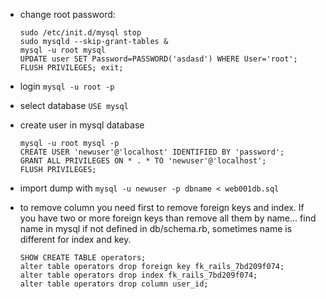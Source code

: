 * change root password:

  ~~~
  sudo /etc/init.d/mysql stop
  sudo mysqld --skip-grant-tables &
  mysql -u root mysql
  UPDATE user SET Password=PASSWORD('asdasd') WHERE User='root'; FLUSH PRIVILEGES; exit;
  ~~~

* login `mysql -u root -p`
* select database `USE mysql`
* create user in mysql database

  ~~~
  mysql -u root mysql -p
  CREATE USER 'newuser'@'localhost' IDENTIFIED BY 'password';
  GRANT ALL PRIVILEGES ON * . * TO 'newuser'@'localhost';
  FLUSH PRIVILEGES;
  ~~~

* import dump with `mysql -u newuser -p dbname < web001db.sql`
* to remove column you need first to remove foreign keys and index. If you have
  two or more foreign keys than remove all them by name... find name in mysql if
  not defined in db/schema.rb, sometimes name is different for index and key.

  ~~~
  SHOW CREATE TABLE operators;
  alter table operators drop foreign key fk_rails_7bd209f074;
  alter table operators drop index fk_rails_7bd209f074;
  alter table operators drop column user_id;
  ~~~
